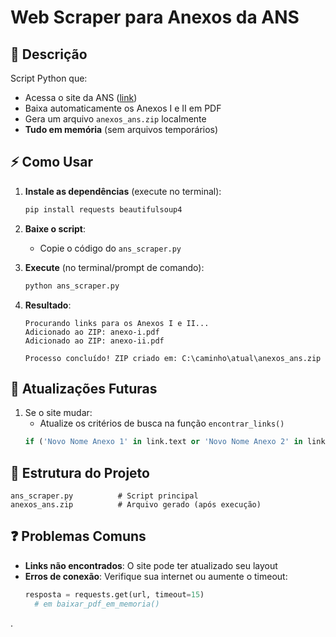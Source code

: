 # **Web Scraper para Anexos da ANS**

## **📝 Descrição**
Script Python que:
- Acessa o site da ANS ([link](https://www.gov.br/ans/pt-br/acesso-a-informacao/participacao-da-sociedade/atualizacao-do-rol-de-procedimentos))
- Baixa automaticamente os Anexos I e II em PDF
- Gera um arquivo `anexos_ans.zip` localmente
- **Tudo em memória** (sem arquivos temporários)

## **⚡ Como Usar**

1. **Instale as dependências** (execute no terminal):
   ```bash
   pip install requests beautifulsoup4
   ```

2. **Baixe o script**:
   - Copie o código do `ans_scraper.py`

3. **Execute** (no terminal/prompt de comando):
   ```bash
   python ans_scraper.py
   ```

4. **Resultado**:
   ```
   Procurando links para os Anexos I e II...
   Adicionado ao ZIP: anexo-i.pdf
   Adicionado ao ZIP: anexo-ii.pdf
   
   Processo concluído! ZIP criado em: C:\caminho\atual\anexos_ans.zip
   ```

## **🔄 Atualizações Futuras**
1. Se o site mudar:
   - Atualize os critérios de busca na função `encontrar_links()`
   ```python
   if ('Novo Nome Anexo 1' in link.text or 'Novo Nome Anexo 2' in link.text) and href.endswith('.pdf'):
   ```

## **📂 Estrutura do Projeto**
```
ans_scraper.py          # Script principal
anexos_ans.zip          # Arquivo gerado (após execução)
```

## **❓ Problemas Comuns**
- **Links não encontrados**: O site pode ter atualizado seu layout
- **Erros de conexão**: Verifique sua internet ou aumente o timeout:
  ```python
  resposta = requests.get(url, timeout=15)
    # em baixar_pdf_em_memoria()
  ```
.
